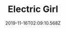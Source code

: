 ---
title: Electric Girl
artist: she
date: 2019-11-16T02:09:10.568Z
cover: a1739426881_16.jpg
styles:
  - Electronic
  - Electronica
links:
  spotify: https://play.spotify.com/album/3OG0RkesWMYcJzIK2seQI8
  youtube: https://music.youtube.com/watch?v=6odDOOyUawY
  applemusic: https://itunes.apple.com/us/album/electric-girl/577498563?uo=4
  soundcloud: ""
  bandcamp: https://sheofficial.bandcamp.com/album/electric-girl
  googleplay: https://play.google.com/music/m/B2qrtfa7lfteeptrbtjrbuh2zji?signup_if_needed=1
  deezer: ""
---
